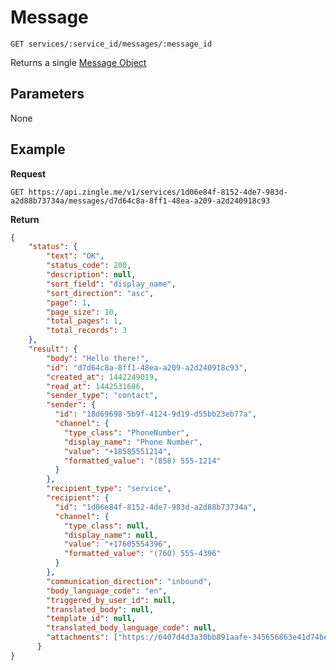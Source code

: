 # Message

    GET services/:service_id/messages/:message_id
    
Returns a single [Message Object][]

## Parameters
None

## Example
**Request**

    GET https://api.zingle.me/v1/services/1d06e84f-8152-4de7-983d-a2d88b73734a/messages/d7d64c8a-8ff1-48ea-a209-a2d240918c93

**Return**
``` json
{
    "status": {
        "text": "OK",
        "status_code": 200,
        "description": null,
        "sort_field": "display_name",
        "sort_direction": "asc",
        "page": 1,
        "page_size": 10,
        "total_pages": 1,
        "total_records": 3
    },
    "result": {
        "body": "Hello there!",
        "id": "d7d64c8a-8ff1-48ea-a209-a2d240918c93",
        "created_at": 1442249019,
        "read_at": 1442531686,
        "sender_type": "contact",
        "sender": {
          "id": "18d69698-5b9f-4124-9d19-d55bb23eb77a",
          "channel": {
            "type_class": "PhoneNumber",
            "display_name": "Phone Number",
            "value": "+18585551214",
            "formatted_value": "(858) 555-1214"
          }
        },
        "recipient_type": "service",
        "recipient": {
          "id": "1d06e84f-8152-4de7-983d-a2d88b73734a",
          "channel": {
            "type_class": null,
            "display_name": null,
            "value": "+17605554396",
            "formatted_value": "(760) 555-4396"
          }
        },
        "communication_direction": "inbound",
        "body_language_code": "en",
        "triggered_by_user_id": null,
        "translated_body": null,
        "template_id": null,
        "translated_body_language_code": null,
        "attachments": ["https://6407d4d3a30bb891aafe-345656863e41d74beb2a8fef19bcbe4a.ssl.cf1.rackcdn.com/attachment_5713.gif"],
      }
}
```
[Message Object]: README.md
